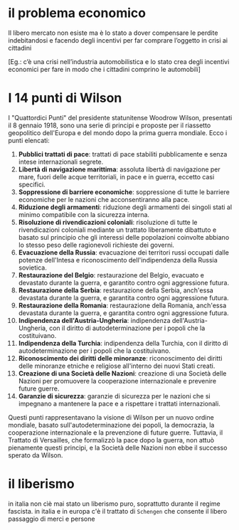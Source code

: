 # il problema economico
Il libero mercato non esiste ma è lo stato a dover compensare le perdite indebitandosi e facendo degli incentivi per far comprare l’oggetto in crisi ai cittadini

[Eg.: c’è una crisi nell’industria automobilistica e lo stato crea degli incentivi economici per fare in modo che i cittadini comprino le automobili]

# I 14 punti di Wilson

I "Quattordici Punti" del presidente statunitense Woodrow Wilson, presentati il 8 gennaio 1918, sono una serie di principi e proposte per il riassetto geopolitico dell'Europa e del mondo dopo la prima guerra mondiale. Ecco i punti elencati:

1. **Pubblici trattati di pace**: trattati di pace stabiliti pubblicamente e senza intese internazionali segrete.
2. **Libertà di navigazione marittima**: assoluta libertà di navigazione per mare, fuori delle acque territoriali, in pace e in guerra, eccetto casi specifici.
3. **Soppressione di barriere economiche**: soppressione di tutte le barriere economiche per le nazioni che acconsentiranno alla pace.
4. **Riduzione degli armamenti**: riduzione degli armamenti dei singoli stati al minimo compatibile con la sicurezza interna.
5. **Risoluzione di rivendicazioni coloniali**: risoluzione di tutte le rivendicazioni coloniali mediante un trattato liberamente dibattuto e basato sul principio che gli interessi delle popolazioni coinvolte abbiano lo stesso peso delle ragionevoli richieste dei governi.
6. **Evacuazione della Russia**: evacuazione dei territori russi occupati dalle potenze dell'Intesa e riconoscimento dell'indipendenza della Russia sovietica.
7. **Restaurazione del Belgio**: restaurazione del Belgio, evacuato e devastato durante la guerra, e garantito contro ogni aggressione futura.
8. **Restaurazione della Serbia**: restaurazione della Serbia, anch'essa devastata durante la guerra, e garantita contro ogni aggressione futura.
9. **Restaurazione della Romania**: restaurazione della Romania, anch'essa devastata durante la guerra, e garantita contro ogni aggressione futura.
10. **Indipendenza dell'Austria-Ungheria**: indipendenza dell'Austria-Ungheria, con il diritto di autodeterminazione per i popoli che la costituivano.
11. **Indipendenza della Turchia**: indipendenza della Turchia, con il diritto di autodeterminazione per i popoli che la costituivano.
12. **Riconoscimento dei diritti delle minoranze**: riconoscimento dei diritti delle minoranze etniche e religiose all'interno dei nuovi Stati creati.
13. **Creazione di una Società delle Nazioni**: creazione di una Società delle Nazioni per promuovere la cooperazione internazionale e prevenire future guerre.
14. **Garanzie di sicurezza**: garanzie di sicurezza per le nazioni che si impegnano a mantenere la pace e a rispettare i trattati internazionali.

Questi punti rappresentavano la visione di Wilson per un nuovo ordine mondiale, basato sull'autodeterminazione dei popoli, la democrazia, la cooperazione internazionale e la prevenzione di future guerre. Tuttavia, il Trattato di Versailles, che formalizzò la pace dopo la guerra, non attuò pienamente questi principi, e la Società delle Nazioni non ebbe il successo sperato da Wilson.

# il liberismo
in italia non cìè mai stato un liberismo puro, soprattutto durante il regime fascista.
in italia e in europa c'è il trattato di `Schengen` che consente il libero passaggio di merci e persone